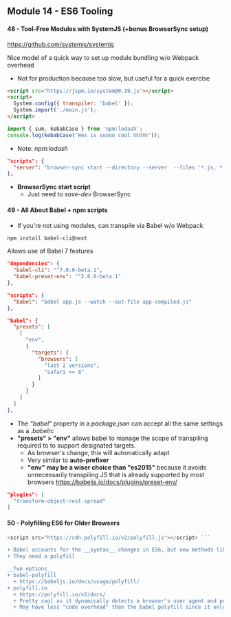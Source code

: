 ## Module 14 - ES6 Tooling

#### 48 - Tool-Free Modules with SystemJS (+bonus BrowserSync setup)
https://github.com/systemjs/systemjs

Nice model of a quick way to set up module bundling w/o Webpack overhead
+ Not for production because too slow, but useful for a quick exercise

```html
<script src="https://jspm.io/system@0.19.js"></script>
<script>
  System.config({ transpiler: 'babel' });
  System.import('./main.js');
</script>
```

```js
import { sum, kebabCase } from 'npm:lodash';
console.log(kebabCase('Wes is soooo cool ⛓⛓⛓⛓'));
```
+ Note: _npm:lodash_

```json
"scripts": {
  "server": "browser-sync start --directory --server  --files '*.js, *.html, *.css'"
},
```
+ __BrowserSync start script__
  + Just need to _save-dev_ BrowserSync

#### 49 - All About Babel + npm scripts
+ If you're not using modules, can transpile via Babel w/o Webpack

```bash
npm install babel-cli@next
```
Allows use of Babel 7 features

```json
"dependencies": {
  "babel-cli": "^7.0.0-beta.1",
  "babel-preset-env": "^2.0.0-beta.1"
},
```

```json
"scripts": {
  "babel": "babel app.js --watch --out-file app-compiled.js"
},
```

```json
"babel": {
  "presets": [
    [
      "env",
      {
        "targets": {
          "browsers": [
            "last 2 versions",
            "safari >= 8"
          ]
        }
      }
    ]
  ]
},
```
+ The _"babel"_ property in a _package.json_ can accept all the same settings as a _.babelrc_
+ __"presets" > "env"__ allows babel to manage the scope of transpiling required to to support designated targets.
  + As browser's change, this will automatically adapt
  + Very similar to __auto-prefixer__
  + __"env" may be a wiser choice than "es2015"__ because it avoids unnecessarily transpiling JS that is already supported by most browsers
https://babeljs.io/docs/plugins/preset-env/

```json
"plugins": [
  "transform-object-rest-spread"
]
```

#### 50 - Polyfilling ES6 for Older Browsers

```js
<script src="https://cdn.polyfill.io/v2/polyfill.js"></script> ```

+ Babel accounts for the __syntax__ changes in ES6, but new methods like __Arrary.from()__ are not transpiled
+ They need a polyfill

__Two options__
+ babel-polyfill
  + https://babeljs.io/docs/usage/polyfill/
+ polyfill.io
  + https://polyfill.io/v2/docs/
  + Pretty cool as it dynamically detects a browser's user agent and polyfills only as needed
  + May have less "code overhead" than the babel polyfill since it only loads what it needs
